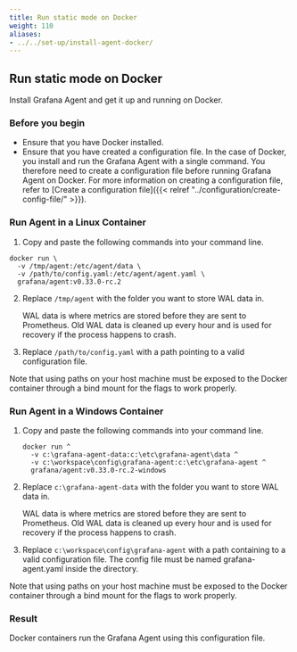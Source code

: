 ```yaml
---
title: Run static mode on Docker
weight: 110
aliases:
- ../../set-up/install-agent-docker/
---
```


## Run static mode on Docker

Install Grafana Agent and get it up and running on Docker.

### Before you begin

 - Ensure that you have Docker installed.
 - Ensure that you have created a configuration file. In the case of Docker, you install and run the Grafana Agent with a single command. You therefore need to create a configuration file before running Grafana Agent on Docker. For more information on creating a configuration file, refer to [Create a configuration file]({{< relref "../configuration/create-config-file/" >}}).

### Run Agent in a Linux Container

1. Copy and paste the following commands into your command line.
```
docker run \
  -v /tmp/agent:/etc/agent/data \
  -v /path/to/config.yaml:/etc/agent/agent.yaml \
  grafana/agent:v0.33.0-rc.2
```

2. Replace `/tmp/agent` with the folder you want to store WAL data in.

    WAL data is where metrics are stored before they are sent to Prometheus. Old WAL data is cleaned up every hour and is used for recovery if the process happens to crash.

3. Replace `/path/to/config.yaml` with a path pointing to a valid configuration file.

Note that using paths on your host machine must be exposed to the Docker
container through a bind mount for the flags to work properly.

### Run Agent in a Windows Container

1. Copy and paste the following commands into your command line.
    ```
    docker run ^
      -v c:\grafana-agent-data:c:\etc\grafana-agent\data ^
      -v c:\workspace\config\grafana-agent:c:\etc\grafana-agent ^
      grafana/agent:v0.33.0-rc.2-windows
    ```

2. Replace `c:\grafana-agent-data` with the folder you want to store WAL data in.

    WAL data is where metrics are stored before they are sent to Prometheus. Old WAL data is cleaned up every hour and is used for recovery if the process happens to crash.

3. Replace `c:\workspace\config\grafana-agent` with a path containing to a valid configuration file. The config file must be named grafana-agent.yaml inside the directory.

Note that using paths on your host machine must be exposed to the Docker
container through a bind mount for the flags to work properly.

### Result

Docker containers run the Grafana Agent using this configuration file.




